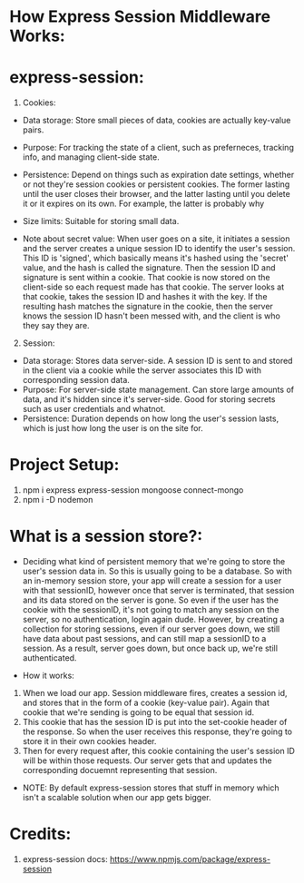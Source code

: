 # How Express Session Middleware Works:

# express-session:

1. Cookies:

- Data storage: Store small pieces of data, cookies are actually key-value pairs.
- Purpose: For tracking the state of a client, such as preferneces, tracking info, and managing client-side state.
- Persistence: Depend on things such as expiration date settings, whether or not they're session cookies or
  persistent cookies. The former lasting until the user closes their browser, and the latter lasting until
  you delete it or it expires on its own. For example, the latter is probably why
- Size limits: Suitable for storing small data.

- Note about secret value: When user goes on a site, it initiates a session and the server creates a unique session ID to identify the user's session. This ID is 'signed', which basically means it's hashed using the 'secret' value, and the hash is called the signature. Then the session ID and signature is sent within a cookie. That cookie is now stored on the client-side so each request made has that cookie. The server looks at that cookie, takes the session ID and hashes it with the key. If the resulting hash matches the signature in the cookie, then the server knows the session ID hasn't been messed with, and the client is who they say they are.

2. Session:

- Data storage: Stores data server-side. A session ID is sent to and stored in the client via a cookie while the server associates this ID with corresponding session data.
- Purpose: For server-side state management. Can store large amounts of data, and it's hidden since it's server-side. Good for storing secrets such as user credentials and whatnot.
- Persistence: Duration depends on how long the user's session lasts, which is just how long the user is on the site for.

# Project Setup:

1. npm i express express-session mongoose connect-mongo
2. npm i -D nodemon

# What is a session store?:

- Deciding what kind of persistent memory that we're going to
  store the user's session data in. So this is usually going to
  be a database. So with an in-memory session store, your app will create
  a session for a user with that sessionID, however once that server
  is terminated, that session and its data stored on the server is gone.
  So even if the user has the cookie with the sessionID, it's not
  going to match any session on the server, so no authentication,
  login again dude. However, by creating a collection for storing
  sessions, even if our server goes down, we still have data
  about past sessions, and can still map a sessionID to a session.
  As a result, server goes down, but once back up, we're still
  authenticated.

- How it works:

1. When we load our app. Session middleware fires, creates a session
   id, and stores that in the form of a cookie (key-value pair). Again
   that cookie that we're sending is going to be equal that session id.
2. This cookie that has the session ID is put into the set-cookie header
   of the response. So when the user receives this response, they're going
   to store it in their own cookies header.
3. Then for every request after, this cookie containing the user's session ID
   will be within those requests. Our server gets that and updates the corresponding
   docuemnt representing that session.

- NOTE: By default express-session stores that stuff in
  memory which isn't a scalable solution when our app
  gets bigger.

# Credits:

1. express-session docs: https://www.npmjs.com/package/express-session
